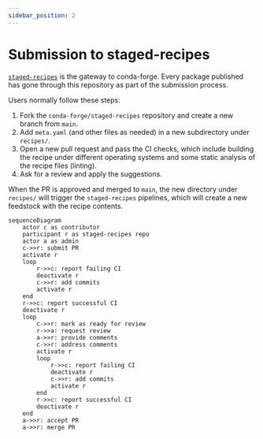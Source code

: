 ```yaml
---
sidebar_position: 2
---
```


# Submission to staged-recipes

[`staged-recipes`](/docs/reference/infrastructure/staged-recipes.md) is the gateway to conda-forge.
Every package published has gone through this repository as part of the submission process.

Users normally follow these steps:

1. Fork the `conda-forge/staged-recipes` repository and create a new branch from `main`.
2. Add `meta.yaml` (and other files as needed) in a new subdirectory under `recipes/`.
3. Open a new pull request and pass the CI checks, which include building the recipe under different operating systems and some static analysis of the recipe files (linting).
4. Ask for a review and apply the suggestions.

When the PR is approved and merged to `main`, the new directory under `recipes/` will trigger the `staged-recipes` pipelines, which will create a new feedstock with the recipe contents.

```mermaid
sequenceDiagram
    actor c as contributor
    participant r as staged-recipes repo
    actor a as admin
    c->>r: submit PR
    activate r
    loop
        r->>c: report failing CI
        deactivate r
        c->>r: add commits
        activate r
    end
    r->>c: report successful CI
    deactivate r
    loop
        c->>r: mark as ready for review
        r->>a: request review
        a->>r: provide comments
        c->>r: address comments
        activate r
        loop
            r->>c: report failing CI
            deactivate r
            c->>r: add commits
            activate r
        end
        r->>c: report successful CI
        deactivate r
    end
    a->>r: accept PR
    a->>r: merge PR
```
